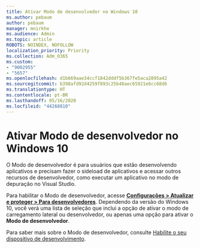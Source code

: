```yaml
---
title: Ativar Modo de desenvolvedor no Windows 10
ms.author: pebaum
author: pebaum
manager: mnirkhe
ms.audience: Admin
ms.topic: article
ROBOTS: NOINDEX, NOFOLLOW
localization_priority: Priority
ms.collection: Adm_O365
ms.custom:
- "9002955"
- "5657"
ms.openlocfilehash: d1b669aae34ccf1842dddf5b367fe5aca2895a42
ms.sourcegitcommit: b398afd92d4259f893c25b48aec65921e6cc68d6
ms.translationtype: HT
ms.contentlocale: pt-BR
ms.lasthandoff: 05/16/2020
ms.locfileid: "44268810"
---
```

# <a name="enable-developer-mode-in-windows-10"></a>Ativar Modo de desenvolvedor no Windows 10

O Modo de desenvolvedor é para usuários que estão desenvolvendo aplicativos e precisam fazer o sideload de aplicativos e acessar outros recursos de desenvolvedor, como executar um aplicativo no modo de depuração no Visual Studio.

Para habilitar o Modo de desenvolvedor, acesse **[Configurações > Atualizar e proteger > Para desenvolvedores](ms-settings:developers?activationSource=GetHelp)**. Dependendo da versão do Windows 10, você verá uma lista de seleção que inclui a opção de ativar o modo de carregamento lateral ou desenvolvedor, ou apenas uma opção para ativar o **Modo de desenvolvedor**.

Para saber mais sobre o Modo de desenvolvedor, consulte [Habilite o seu dispositivo de desenvolvimento](https://docs.microsoft.com/windows/uwp/get-started/enable-your-device-for-development).
